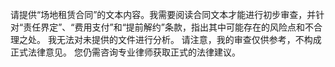 请提供“场地租赁合同”的文本内容。我需要阅读合同文本才能进行初步审查，并针对“责任界定”、“费用支付”和“提前解约”条款，指出其中可能存在的风险点和不合理之处。  我无法对未提供的文件进行分析。  请注意，我的审查仅供参考，不构成正式法律意见。  您仍需咨询专业律师获取正式的法律建议。
